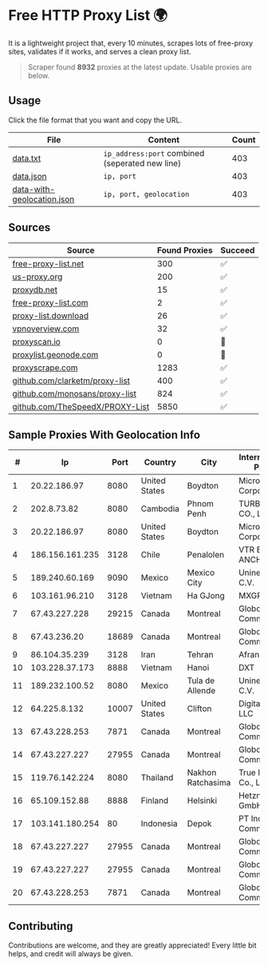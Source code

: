 
# Free HTTP Proxy List 🌍

It is a lightweight project that, every 10 minutes, scrapes lots of free-proxy sites, validates if it works, and serves a clean proxy list.


> Scraper found **8932** proxies at the latest update. Usable proxies are below.

## Usage

Click the file format that you want and copy the URL.


|File|Content|Count|
|----|-------|-----|
|[data.txt](https://raw.githubusercontent.com/themiralay/Proxy-List-World/master/data.txt)|`ip_address:port` combined (seperated new line)|403|
|[data.json](https://raw.githubusercontent.com/themiralay/Proxy-List-World/master/data.json)|`ip, port`|403|
|[data-with-geolocation.json](https://raw.githubusercontent.com/themiralay/Proxy-List-World/master/data-with-geolocation.json)|`ip, port, geolocation`|403|

## Sources

|Source|Found Proxies|Succeed|
|------|-------------|-------|
|[free-proxy-list.net](https://free-proxy-list.net)|300|✅|
|[us-proxy.org](https://www.us-proxy.org)|200|✅|
|[proxydb.net](http://proxydb.net)|15|✅|
|[free-proxy-list.com](https://free-proxy-list.com/?page=&port=&type%5B%5D=http&type%5B%5D=https&up_time=0&search=Search)|2|✅|
|[proxy-list.download](https://www.proxy-list.download/HTTP)|26|✅|
|[vpnoverview.com](https://vpnoverview.com/privacy/anonymous-browsing/free-proxy-servers)|32|✅|
|[proxyscan.io](https://www.proxyscan.io)|0|🚫|
|[proxylist.geonode.com](https://proxylist.geonode.com/api/proxy-list?limit=300&page=1&sort_by=lastChecked&sort_type=desc&protocols=http,https)|0|🚫|
|[proxyscrape.com](https://api.proxyscrape.com/v2/?request=displayproxies&protocol=http&timeout=10000&country=all&ssl=all&anonymity=all)|1283|✅|
|[github.com/clarketm/proxy-list](https://raw.githubusercontent.com/clarketm/proxy-list/master/proxy-list-raw.txt)|400|✅|
|[github.com/monosans/proxy-list](https://raw.githubusercontent.com/monosans/proxy-list/main/proxies/http.txt)|824|✅|
|[github.com/TheSpeedX/PROXY-List](https://raw.githubusercontent.com/TheSpeedX/PROXY-List/master/http.txt)|5850|✅|


## Sample Proxies With Geolocation Info

|#|Ip|Port|Country|City|Internet Service Provider|
|-|--|----|-------|----|-------------------------|
|1|20.22.186.97|8080|United States|Boydton|Microsoft Corporation|
|2|202.8.73.82|8080|Cambodia|Phnom Penh|TURBOTECH CO., LTD.|
|3|20.22.186.97|8080|United States|Boydton|Microsoft Corporation|
|4|186.156.161.235|3128|Chile|Penalolen|VTR BANDA ANCHA S.A.|
|5|189.240.60.169|9090|Mexico|Mexico City|Uninet S.A. de C.V.|
|6|103.161.96.210|3128|Vietnam|Ha GJong|MXGROUP|
|7|67.43.227.228|29215|Canada|Montreal|GloboTech Communications|
|8|67.43.236.20|18689|Canada|Montreal|GloboTech Communications|
|9|86.104.35.239|3128|Iran|Tehran|Afranet|
|10|103.228.37.173|8888|Vietnam|Hanoi|DXT|
|11|189.232.100.52|8080|Mexico|Tula de Allende|Uninet S.A. de C.V.|
|12|64.225.8.132|10007|United States|Clifton|DigitalOcean, LLC|
|13|67.43.228.253|7871|Canada|Montreal|GloboTech Communications|
|14|67.43.227.227|27955|Canada|Montreal|GloboTech Communications|
|15|119.76.142.224|8080|Thailand|Nakhon Ratchasima|True Internet Co., Ltd.|
|16|65.109.152.88|8888|Finland|Helsinki|Hetzner Online GmbH|
|17|103.141.180.254|80|Indonesia|Depok|PT Indonesia Comnets Plus|
|18|67.43.227.227|27955|Canada|Montreal|GloboTech Communications|
|19|67.43.227.227|27955|Canada|Montreal|GloboTech Communications|
|20|67.43.228.253|7871|Canada|Montreal|GloboTech Communications|



## Contributing

Contributions are welcome, and they are greatly appreciated! Every
little bit helps, and credit will always be given.

